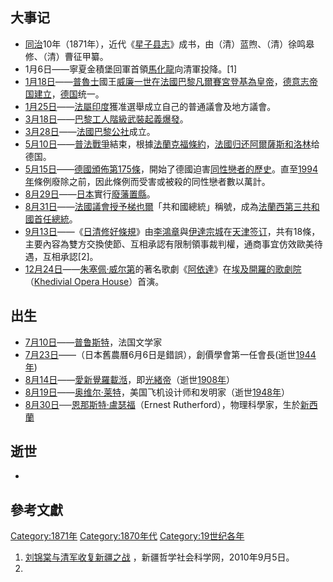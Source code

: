 ## 大事记

  - [同治](../Page/同治.md "wikilink")10年（1871年），近代《[星子县志](../Page/星子县志.md "wikilink")》成书，由（清）蓝煦、（清）徐鸣皋修、（清）曹征甲纂。
  - 1月6日——寧夏金積堡回軍首領[馬化龍](../Page/馬化龍.md "wikilink")向清軍投降。\[1\]
  - [1月18日](../Page/1月18日.md "wikilink")——[普魯士](../Page/普魯士.md "wikilink")國王[威廉一世在](../Page/威廉一世_\(德国\).md "wikilink")[法國](https://zh.wikipedia.org/wiki/法國 "wikilink")[巴黎](../Page/巴黎.md "wikilink")[凡爾賽宮登基為皇帝](https://zh.wikipedia.org/wiki/凡爾賽宮 "wikilink")，[德意志帝国建立](https://zh.wikipedia.org/wiki/德意志帝国 "wikilink")，[德国](../Page/德国.md "wikilink")统一。
  - [1月25日](../Page/1月25日.md "wikilink")——[法屬印度](../Page/法屬印度.md "wikilink")獲准選舉成立自己的普通議會及地方議會。
  - [3月18日](../Page/3月18日.md "wikilink")——[巴黎工人階級武裝起義爆發](https://zh.wikipedia.org/wiki/巴黎工人 "wikilink")。
  - [3月28日](../Page/3月28日.md "wikilink")——[法國](https://zh.wikipedia.org/wiki/法國 "wikilink")[巴黎公社](../Page/巴黎公社.md "wikilink")成立。
  - [5月10日](../Page/5月10日.md "wikilink")——[普法戰爭](../Page/普法戰爭.md "wikilink")結束，根據[法蘭克福條約](https://zh.wikipedia.org/wiki/法蘭克福條約 "wikilink")，[法國归还](https://zh.wikipedia.org/wiki/法國 "wikilink")[阿爾薩斯和](https://zh.wikipedia.org/wiki/阿爾薩斯 "wikilink")[洛林](../Page/洛林.md "wikilink")给德国。
  - [5月15日](../Page/5月15日.md "wikilink")——[德國頒佈](https://zh.wikipedia.org/wiki/德國 "wikilink")[第175條](https://zh.wikipedia.org/wiki/第175條 "wikilink")，開始了德國迫害[同性戀者的歷史](https://zh.wikipedia.org/wiki/同性戀者 "wikilink")。直至[1994年](../Page/1994年.md "wikilink")條例廢除之前，因此條例而受害或被殺的同性戀者數以萬計。
  - [8月29日](../Page/8月29日.md "wikilink")——[日本](../Page/日本.md "wikilink")實行[廢藩置縣](../Page/廢藩置縣.md "wikilink")。
  - [8月31日](../Page/8月31日.md "wikilink")——[法國議會授予](https://zh.wikipedia.org/wiki/法國 "wikilink")[梯也爾](https://zh.wikipedia.org/wiki/梯也爾 "wikilink")「共和國總統」稱號，成為[法蘭西第三共和國首任總統](https://zh.wikipedia.org/wiki/法蘭西第三共和國 "wikilink")。
  - [9月13日](../Page/9月13日.md "wikilink")——《[日清修好條規](https://zh.wikipedia.org/wiki/中日通商章程 "wikilink")》由[李鴻章](../Page/李鴻章.md "wikilink")與[伊達宗城](../Page/伊達宗城.md "wikilink")在[天津签订](https://zh.wikipedia.org/wiki/天津 "wikilink")，共有18條，主要內容為雙方交換使節、互相承認有限制領事裁判權，通商事宜仿效歐美待遇，互相承認\[2\]。
  - [12月24日](../Page/12月24日.md "wikilink")——[朱塞佩·威尔第](../Page/朱塞佩·威尔第.md "wikilink")的著名歌劇《[阿依達](../Page/阿依達.md "wikilink")》在[埃及](../Page/埃及.md "wikilink")[開羅的歌劇院](https://zh.wikipedia.org/wiki/開羅 "wikilink")（[Khedivial Opera House](https://zh.wikipedia.org/wiki/w:en:Khedivial_Opera_House "wikilink")）首演。

## 出生

  - [7月10日](https://zh.wikipedia.org/wiki/7月10日 "wikilink")——[普鲁斯特](https://zh.wikipedia.org/wiki/普鲁斯特 "wikilink")，法国文学家
  - [7月23日](https://zh.wikipedia.org/wiki/7月23日 "wikilink")——（日本舊農曆6月6日是錯誤），創價學會第一任會長(逝世[1944年](../Page/1944年.md "wikilink"))
  - [8月14日](../Page/8月14日.md "wikilink")——[愛新覺羅載湉](https://zh.wikipedia.org/wiki/愛新覺羅載湉 "wikilink")，即[光緒帝](https://zh.wikipedia.org/wiki/光緒帝 "wikilink")（逝世[1908年](../Page/1908年.md "wikilink")）
  - [8月19日](../Page/8月19日.md "wikilink")——[奥维尔·莱特](https://zh.wikipedia.org/wiki/奥维尔·莱特 "wikilink")，美国飞机设计师和发明家（逝世[1948年](../Page/1948年.md "wikilink")）
  - [8月30日](../Page/8月30日.md "wikilink")──[恩那斯特·盧瑟福](https://zh.wikipedia.org/wiki/恩那斯特·盧瑟福 "wikilink")（Ernest Rutherford），物理科學家，生於[新西蘭](https://zh.wikipedia.org/wiki/新西蘭 "wikilink")

## 逝世

  -
## 參考文獻

[Category:1871年](https://zh.wikipedia.org/wiki/Category:1871年 "wikilink") [Category:1870年代](https://zh.wikipedia.org/wiki/Category:1870年代 "wikilink") [Category:19世纪各年](https://zh.wikipedia.org/wiki/Category:19世纪各年 "wikilink")

1.  [刘锦棠与清军收复新疆之战](http://www.xjass.com/ls/content/2010-09/05/content_163330.htm) ，新疆哲学社会科学网，2010年9月5日。
2.